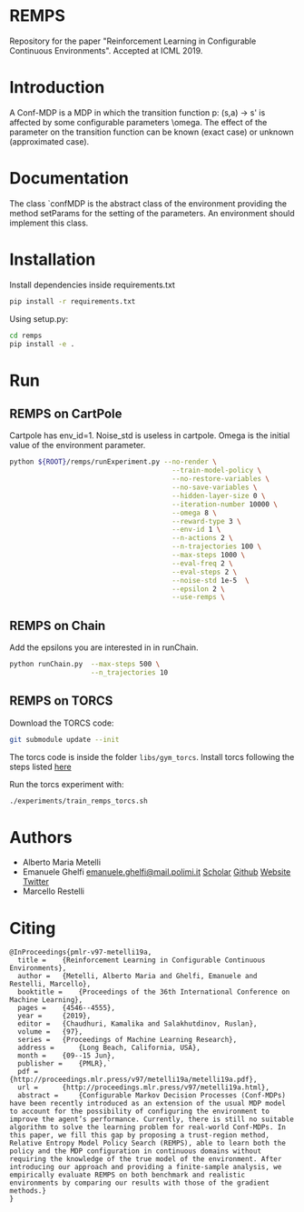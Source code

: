 # REMPS
Repository for the paper "Reinforcement Learning in Configurable Continuous Environments". Accepted at ICML 2019.

# Introduction
A Conf-MDP is a MDP in which the transition function p: (s,a) -> s' is affected by some configurable parameters \omega.
The effect of the parameter on the transition function can be known (exact case) or unknown (approximated case).

# Documentation
The class `confMDP is the abstract class of the environment providing the method setParams for the setting of the parameters.
An environment should implement this class.

# Installation
Install dependencies inside requirements.txt

```bash
pip install -r requirements.txt
```

Using setup.py:

```bash
cd remps
pip install -e .
```

# Run

## REMPS on CartPole
Cartpole has env_id=1. Noise_std is useless in cartpole.
Omega is the initial value of the environment parameter.
```bash
python ${ROOT}/remps/runExperiment.py --no-render \
                                        --train-model-policy \
                                        --no-restore-variables \
                                        --no-save-variables \
                                        --hidden-layer-size 0 \
                                        --iteration-number 10000 \
                                        --omega 8 \
                                        --reward-type 3 \
                                        --env-id 1 \
                                        --n-actions 2 \
                                        --n-trajectories 100 \
                                        --max-steps 1000 \
                                        --eval-freq 2 \
                                        --eval-steps 2 \
                                        --noise-std 1e-5  \
                                        --epsilon 2 \
                                        --use-remps \
```

## REMPS on Chain
Add the epsilons you are interested in in runChain.

```bash
python runChain.py  --max-steps 500 \
                    --n_trajectories 10
```

## REMPS on TORCS

Download the TORCS code:

```bash
git submodule update --init
```
The torcs code is inside the folder `libs/gym_torcs`.
Install torcs following the steps listed [here](https://github.com/ugo-nama-kun/gym_torcs/tree/master/vtorcs-RL-color)

Run the torcs experiment with:

```bash
./experiments/train_remps_torcs.sh
```

# Authors
- Alberto Maria Metelli
- Emanuele Ghelfi [emanuele.ghelfi@mail.polimi.it](emanuele.ghelfi@mail.polimit.it) [Scholar](https://scholar.google.it/citations?hl=it&view_op=list_works&gmla=AJsN-F5qKVISBHxU3To19s-Iq8xA1c3BivcIXYD1DKEvcky2mcdfiF3lMg4JjrmOE8fK1Jiikj9XfUyF54s8HnXJMYeBdpPLwaCJ8lMlVhHOy178vQAvGwA&user=JJqNoGQAAAAJ) [Github](https://github.com/EmanueleGhelfi) [Website](emanueleghelfi.github.io) [Twitter](twitter.com/manughelfi)
- Marcello Restelli


# Citing

```
@InProceedings{pmlr-v97-metelli19a,
  title = 	 {Reinforcement Learning in Configurable Continuous Environments},
  author = 	 {Metelli, Alberto Maria and Ghelfi, Emanuele and Restelli, Marcello},
  booktitle = 	 {Proceedings of the 36th International Conference on Machine Learning},
  pages = 	 {4546--4555},
  year = 	 {2019},
  editor = 	 {Chaudhuri, Kamalika and Salakhutdinov, Ruslan},
  volume = 	 {97},
  series = 	 {Proceedings of Machine Learning Research},
  address = 	 {Long Beach, California, USA},
  month = 	 {09--15 Jun},
  publisher = 	 {PMLR},`
  pdf = 	 {http://proceedings.mlr.press/v97/metelli19a/metelli19a.pdf},
  url = 	 {http://proceedings.mlr.press/v97/metelli19a.html},
  abstract = 	 {Configurable Markov Decision Processes (Conf-MDPs) have been recently introduced as an extension of the usual MDP model to account for the possibility of configuring the environment to improve the agent’s performance. Currently, there is still no suitable algorithm to solve the learning problem for real-world Conf-MDPs. In this paper, we fill this gap by proposing a trust-region method, Relative Entropy Model Policy Search (REMPS), able to learn both the policy and the MDP configuration in continuous domains without requiring the knowledge of the true model of the environment. After introducing our approach and providing a finite-sample analysis, we empirically evaluate REMPS on both benchmark and realistic environments by comparing our results with those of the gradient methods.}
}
```

